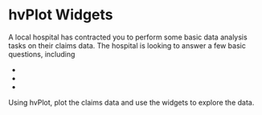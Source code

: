 # hvPlot Widgets

A local hospital has contracted you to perform some basic data analysis tasks on their claims data. The hospital is looking to answer a few basic questions, including

*

*

*

Using hvPlot, plot the claims data and use the widgets to explore the data.
